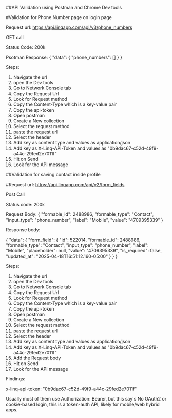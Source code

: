 ##API Validation using Postman and Chrome Dev tools

#Validation for Phone Number page on login page

Request url: https://api.linqapp.com/api/v3/phone_numbers

GET call

Status Code: 200k

Psotman Response:
{
    "data": {
        "phone_numbers": []
    }
}
 
Steps:
 1. Navigate the url
 2. open the Dev tools
 3. Go to Network Console tab
 4. Copy the Request Url
 5. Look for Request method
 6. Copy the Content-Type which is a key-value pair
 7. Copy the api-token 
 8. Open postman
 9. Create a New collection
 10. Select the request method
 11. paste the request url
 12. Select the header
 13. Add key as content type and values as application/json
 14. Add key as X-Linq-API-Token and values as "0b9dac67-c52d-49f9-a44c-29fed2e7011f" 
 15. Hit on Send
 16. Look for the API message 




##Validation for saving contact inside profile

 #Request url: https://api.linqapp.com/api/v2/form_fields

 Post Call

 Status code: 200k

 Request Body: 
  {
  "formable_id": 2488986,
  "formable_type": "Contact",
  "input_type": "phone_number",
  "label": "Mobile",
  "value": "4709395339"
}


Response body:

{
    "data": {
        "form_field": {
            "id": 522014,
            "formable_id": 2488986,
            "formable_type": "Contact",
            "input_type": "phone_number",
            "label": "Mobile",
            "placeholder": null,
            "value": "4709395339",
            "is_required": false,
            "updated_at": "2025-04-18T16:51:12.160-05:00"
        }
    }
}

 Steps:
 1. Navigate the url
 2. open the Dev tools
 3. Go to Network Console tab
 4. Copy the Request Url
 5. Look for Request method
 6. Copy the Content-Type which is a key-value pair
 7. Copy the api-token 
 8. Open postman
 9. Create a New collection
 10. Select the request method
 11. paste the request url
 12. Select the header
 13. Add key as content type and values as application/json
 14. Add key as X-Linq-API-Token and values as "0b9dac67-c52d-49f9-a44c-29fed2e7011f" 
 15. Add the Request body
 15. Hit on Send
 16. Look for the API message 



Findings:

x-linq-api-token: "0b9dac67-c52d-49f9-a44c-29fed2e7011f"

Usually most of them use Authorization: Bearer, but this say's No OAuth2 or cookie-based login, this is a token-auth API, likely for mobile/web hybrid apps.

